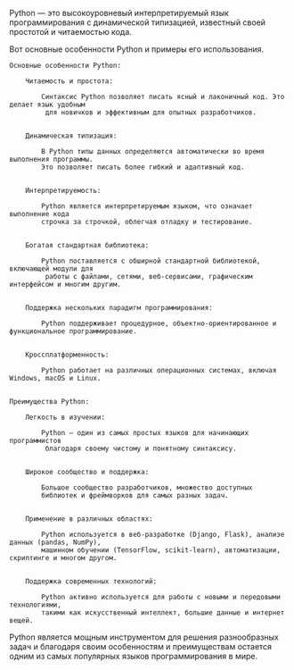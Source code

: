 

Python — это высокоуровневый интерпретируемый язык программирования с динамической типизацией,
известный своей простотой и читаемостью кода.


Вот основные особенности Python и примеры его использования.

    Основные особенности Python:

        Читаемость и простота:

            Синтаксис Python позволяет писать ясный и лаконичный код. Это делает язык удобным
             для новичков и эффективным для опытных разработчиков.


        Динамическая типизация:

            В Python типы данных определяются автоматически во время выполнения программы.
            Это позволяет писать более гибкий и адаптивный код.


        Интерпретируемость:

            Python является интерпретируемым языком, что означает выполнение кода
            строчка за строчкой, облегчая отладку и тестирование.


        Богатая стандартная библиотека:

            Python поставляется с обширной стандартной библиотекой, включающей модули для
             работы с файлами, сетями, веб-сервисами, графическим интерфейсом и многим другим.


        Поддержка нескольких парадигм программирования:

            Python поддерживает процедурное, объектно-ориентированное и функциональное программирование.


        Кроссплатформенность:

            Python работает на различных операционных системах, включая Windows, macOS и Linux.


    Преимущества Python:

        Легкость в изучении:

            Python — один из самых простых языков для начинающих программистов
             благодаря своему чистому и понятному синтаксису.


        Широкое сообщество и поддержка:

            Большое сообщество разработчиков, множество доступных
            библиотек и фреймворков для самых разных задач.


        Применение в различных областях:

            Python используется в веб-разработке (Django, Flask), анализе данных (pandas, NumPy),
            машинном обучении (TensorFlow, scikit-learn), автоматизации, скриптинге и многом другом.


        Поддержка современных технологий:

            Python активно используется для работы с новыми и передовыми технологиями,
            такими как искусственный интеллект, большие данные и интернет вещей.



Python является мощным инструментом для решения разнообразных задач и благодаря своим особенностям
и преимуществам остается одним из самых популярных языков программирования в мире.


